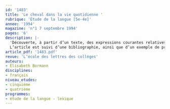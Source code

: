 ```yaml
---
id: '1483'
title: 'Le cheval dans la vie quotidienne '
rubrique: 'Étude de la langue [5e-4e]'
annee: '1994'
magazine: 'n°1 7 septembre 1994'
pages: '6'
description: |-
  'Découverte, à partir d’un texte, des expressions courantes relatives au cheval. Élargissement de la connaissance du cheval du point de vue du vocabulaire et des références littéraires : proverbes, chevaux célèbres, étymologie, etc.
  L’article est suivi d’une bibliographie, ainsi que d’un exemple de production d’élève de quatrième.'
article_pdf: '1483.pdf'
revue: 'L’école des lettres des collèges'
auteurs:
- Élisabeth Bormann
disciplines:
- français
niveau_etudes:
- cinquième
- quatrième
programmes:
- étude de la langue - lexique
---
```


